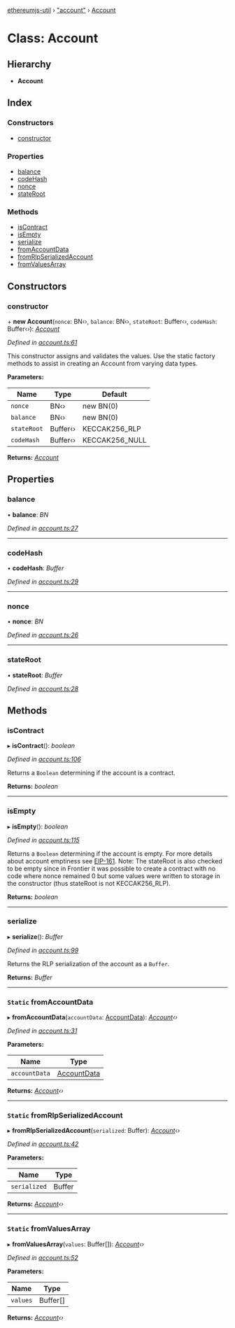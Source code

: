 [ethereumjs-util](../README.md) › ["account"](../modules/_account_.md) › [Account](_account_.account.md)

# Class: Account

## Hierarchy

* **Account**

## Index

### Constructors

* [constructor](_account_.account.md#constructor)

### Properties

* [balance](_account_.account.md#balance)
* [codeHash](_account_.account.md#codehash)
* [nonce](_account_.account.md#nonce)
* [stateRoot](_account_.account.md#stateroot)

### Methods

* [isContract](_account_.account.md#iscontract)
* [isEmpty](_account_.account.md#isempty)
* [serialize](_account_.account.md#serialize)
* [fromAccountData](_account_.account.md#static-fromaccountdata)
* [fromRlpSerializedAccount](_account_.account.md#static-fromrlpserializedaccount)
* [fromValuesArray](_account_.account.md#static-fromvaluesarray)

## Constructors

###  constructor

\+ **new Account**(`nonce`: BN‹›, `balance`: BN‹›, `stateRoot`: Buffer‹›, `codeHash`: Buffer‹›): *[Account](_account_.account.md)*

*Defined in [account.ts:61](https://github.com/ethereumjs/ethereumjs-util/blob/master/src/account.ts#L61)*

This constructor assigns and validates the values.
Use the static factory methods to assist in creating an Account from varying data types.

**Parameters:**

Name | Type | Default |
------ | ------ | ------ |
`nonce` | BN‹› | new BN(0) |
`balance` | BN‹› | new BN(0) |
`stateRoot` | Buffer‹› | KECCAK256_RLP |
`codeHash` | Buffer‹› | KECCAK256_NULL |

**Returns:** *[Account](_account_.account.md)*

## Properties

###  balance

• **balance**: *BN*

*Defined in [account.ts:27](https://github.com/ethereumjs/ethereumjs-util/blob/master/src/account.ts#L27)*

___

###  codeHash

• **codeHash**: *Buffer*

*Defined in [account.ts:29](https://github.com/ethereumjs/ethereumjs-util/blob/master/src/account.ts#L29)*

___

###  nonce

• **nonce**: *BN*

*Defined in [account.ts:26](https://github.com/ethereumjs/ethereumjs-util/blob/master/src/account.ts#L26)*

___

###  stateRoot

• **stateRoot**: *Buffer*

*Defined in [account.ts:28](https://github.com/ethereumjs/ethereumjs-util/blob/master/src/account.ts#L28)*

## Methods

###  isContract

▸ **isContract**(): *boolean*

*Defined in [account.ts:106](https://github.com/ethereumjs/ethereumjs-util/blob/master/src/account.ts#L106)*

Returns a `Boolean` determining if the account is a contract.

**Returns:** *boolean*

___

###  isEmpty

▸ **isEmpty**(): *boolean*

*Defined in [account.ts:115](https://github.com/ethereumjs/ethereumjs-util/blob/master/src/account.ts#L115)*

Returns a `Boolean` determining if the account is empty.
For more details about account emptiness see [EIP-161](https://eips.ethereum.org/EIPS/eip-161).
Note: The stateRoot is also checked to be empty since in Frontier it was possible to create a contract with no code where nonce remained 0 but some values were written to storage in the constructor (thus stateRoot is not KECCAK256_RLP).

**Returns:** *boolean*

___

###  serialize

▸ **serialize**(): *Buffer*

*Defined in [account.ts:99](https://github.com/ethereumjs/ethereumjs-util/blob/master/src/account.ts#L99)*

Returns the RLP serialization of the account as a `Buffer`.

**Returns:** *Buffer*

___

### `Static` fromAccountData

▸ **fromAccountData**(`accountData`: [AccountData](../interfaces/_account_.accountdata.md)): *[Account](_account_.account.md)‹›*

*Defined in [account.ts:31](https://github.com/ethereumjs/ethereumjs-util/blob/master/src/account.ts#L31)*

**Parameters:**

Name | Type |
------ | ------ |
`accountData` | [AccountData](../interfaces/_account_.accountdata.md) |

**Returns:** *[Account](_account_.account.md)‹›*

___

### `Static` fromRlpSerializedAccount

▸ **fromRlpSerializedAccount**(`serialized`: Buffer): *[Account](_account_.account.md)‹›*

*Defined in [account.ts:42](https://github.com/ethereumjs/ethereumjs-util/blob/master/src/account.ts#L42)*

**Parameters:**

Name | Type |
------ | ------ |
`serialized` | Buffer |

**Returns:** *[Account](_account_.account.md)‹›*

___

### `Static` fromValuesArray

▸ **fromValuesArray**(`values`: Buffer[]): *[Account](_account_.account.md)‹›*

*Defined in [account.ts:52](https://github.com/ethereumjs/ethereumjs-util/blob/master/src/account.ts#L52)*

**Parameters:**

Name | Type |
------ | ------ |
`values` | Buffer[] |

**Returns:** *[Account](_account_.account.md)‹›*
